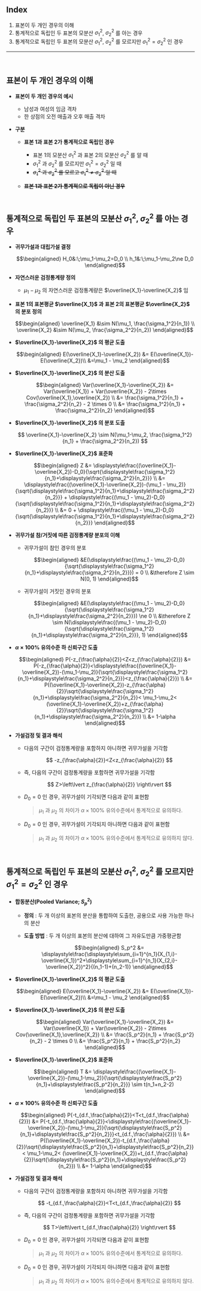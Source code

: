 ## Index

1. 표본이 두 개인 경우의 이해
2. 통계적으로 독립인 두 표본의 모분산 $\sigma_1^2$, $\sigma_2^2$ 를 아는 경우
3. 통계적으로 독립인 두 표본의 모분산 $\sigma_1^2$, $\sigma_2^2$ 를 모르지만 $\sigma_1^2=\sigma_2^2$ 인 경우

<hr></br>

## 표본이 두 개인 경우의 이해

- **표본이 두 개인 경우의 예시**
    - 남성과 여성의 임금 격차
    - 한 상점의 오전 매출과 오후 매출 격차

- **구분**
    - **표본 1과 표본 2가 통계적으로 독립인 경우**
        - 표본 1의 모분산 $\sigma_1^2$ 과 표본 2의 모분산 $\sigma_2^2$ 를 알 때
        - $\sigma_1^2$ 과 $\sigma_2^2$ 를 모르지만 $\sigma_1^2=\sigma_2^2$ 일 때
        - ~~$\sigma_1^2$ 과 $\sigma_2^2$ 를 모르고 $\sigma_1^2\ne\sigma_2^2$ 일 때~~

    - **~~표본 1과 표본 2가 통계적으로 독립이 아닌 경우~~**

</br>

## 통계적으로 독립인 두 표본의 모분산 $\sigma_1^2$, $\sigma_2^2$ 를 아는 경우

- **귀무가설과 대립가설 결정**

    $$\begin{aligned}
    H_0&:\;\mu_1-\mu_2=D_0 \\
    h_1&:\;\mu_1-\mu_2\ne D_0
    \end{aligned}$$

- **자연스러운 검정통계량 정의**
    - $\mu_1 - \mu_2$ 의 자연스러운 검정통계량은 $\overline{X_1}-\overline{X_2}$ 임

- **표본 1의 표본평균 $\overline{X_1}$ 과 표본 2의 표본평균 $\overline{X_2}$ 의 분포 정의**

    $$\begin{aligned}
    \overline{X_1} &\sim N(\mu_1, \frac{\sigma_1^2}{n_1}) \\
    \overline{X_2} &\sim N(\mu_2, \frac{\sigma_2^2}{n_2})
    \end{aligned}$$

- **$\overline{X_1}-\overline{X_2}$ 의 평균 도출**

    $$\begin{aligned}
    E(\overline{X_1}-\overline{X_2})
    &= E(\overline{X_1})-E(\overline{X_2})\\
    &=\mu_1 - \mu_2
    \end{aligned}$$

- **$\overline{X_1}-\overline{X_2}$ 의 분산 도출**

    $$\begin{aligned}
    Var(\overline{X_1}-\overline{X_2})
    &= Var(\overline{X_1}) + Var(\overline{X_2}) - 2\times Cov(\overline{X_1},\overline{X_2}) \\
    &= \frac{\sigma_1^2}{n_1} + \frac{\sigma_2^2}{n_2} - 2 \times 0 \\
    &= \frac{\sigma_1^2}{n_1} + \frac{\sigma_2^2}{n_2}
    \end{aligned}$$

- **$\overline{X_1}-\overline{X_2}$ 의 분포 도출**

    $$
    \overline{X_1}-\overline{X_2} \sim N(\mu_1-\mu_2, \frac{\sigma_1^2}{n_1} + \frac{\sigma_2^2}{n_2})
    $$

- **$\overline{X_1}-\overline{X_2}$ 표준화**

    $$\begin{aligned}
    Z
    &= \displaystyle\frac{(\overline{X_1}-\overline{X_2})-D_0}{\sqrt{\displaystyle\frac{\sigma_1^2}{n_1}+\displaystyle\frac{\sigma_2^2}{n_2}}} \\
    &= \displaystyle\frac{(\overline{X_1}-\overline{X_2})-(\mu_1 - \mu_2)}{\sqrt{\displaystyle\frac{\sigma_1^2}{n_1}+\displaystyle\frac{\sigma_2^2}{n_2}}} + \displaystyle\frac{(\mu_1 - \mu_2)-D_0}{\sqrt{\displaystyle\frac{\sigma_1^2}{n_1}+\displaystyle\frac{\sigma_2^2}{n_2}}} \\
    &= 0 + \displaystyle\frac{(\mu_1 - \mu_2)-D_0}{\sqrt{\displaystyle\frac{\sigma_1^2}{n_1}+\displaystyle\frac{\sigma_2^2}{n_2}}}
    \end{aligned}$$

- **귀무가설 참/거짓에 따른 검정통계량 분포의 이해**
    - 귀무가설이 참인 경우의 분포

        $$\begin{aligned}
        &E(\displaystyle\frac{(\mu_1 - \mu_2)-D_0}{\sqrt{\displaystyle\frac{\sigma_1^2}{n_1}+\displaystyle\frac{\sigma_2^2}{n_2}}}) = 0 \\
        &\therefore Z \sim N(0, 1)
        \end{aligned}$$

    - 귀무가설이 거짓인 경우의 분포

        $$\begin{aligned}
        &E(\displaystyle\frac{(\mu_1 - \mu_2)-D_0}{\sqrt{\displaystyle\frac{\sigma_1^2}{n_1}+\displaystyle\frac{\sigma_2^2}{n_2}}}) \ne 0 \\
        &\therefore Z \sim N(\displaystyle\frac{(\mu_1 - \mu_2)-D_0}{\sqrt{\displaystyle\frac{\sigma_1^2}{n_1}+\displaystyle\frac{\sigma_2^2}{n_2}}}, 1)
        \end{aligned}$$

- **$\alpha\times100\%$ 유의수준 하 신뢰구간 도출**

    $$\begin{aligned}
    P(-z_{\frac{\alpha}{2}}<Z<z_{\frac{\alpha}{2}})
    &= P(-z_{\frac{\alpha}{2}}<\displaystyle\frac{(\overline{X_1}-\overline{X_2})-(\mu_1-\mu_2)}{\sqrt{\displaystyle\frac{\sigma_1^2}{n_1}+\displaystyle\frac{\sigma_2^2}{n_2}}}<z_{\frac{\alpha}{2}}) \\
    &= P((\overline{X_1}-\overline{X_2})-z_{\frac{\alpha}{2}}\sqrt{\displaystyle\frac{\sigma_1^2}{n_1}+\displaystyle\frac{\sigma_2^2}{n_2}}<
    \mu_1-\mu_2<
    (\overline{X_1}-\overline{X_2})+z_{\frac{\alpha}{2}}\sqrt{\displaystyle\frac{\sigma_1^2}{n_1}+\displaystyle\frac{\sigma_2^2}{n_2}}) \\
    &= 1-\alpha
    \end{aligned}$$

- **가설검정 및 결과 해석**
    - 다음의 구간이 검정통계량을 포함하지 아니하면 귀무가설을 기각함

        $$
        -z_{\frac{\alpha}{2}}<Z<z_{\frac{\alpha}{2}}
        $$

    - 즉, 다음의 구간이 검정통계량을 포함하면 귀무가설을 기각함

        $$
        Z>\left\lvert z_{\frac{\alpha}{2}} \right\rvert
        $$

    - $D_0=0$ 인 경우, 귀무가설이 기각되면 다음과 같이 표현함

        >$\mu_1$ 과 $\mu_2$ 의 차이가 $\alpha\times100\%$ 유의수준에서 통계적으로 유의하다.

    - $D_0=0$ 인 경우, 귀무가설이 기각되지 아니하면 다음과 같이 표현함

        >$\mu_1$ 과 $\mu_2$ 의 차이가 $\alpha\times100\%$ 유의수준에서 통계적으로 유의하지 않다.

</br>

## 통계적으로 독립인 두 표본의 모분산 $\sigma_1^2$, $\sigma_2^2$ 를 모르지만 $\sigma_1^2=\sigma_2^2$ 인 경우

- **합동분산(Pooled Variance; $S_p^2$)**
    - **정의** : 두 개 이상의 표본의 분산을 통합하여 도출한, 공용으로 사용 가능한 하나의 분산
    
    - **도출 방법** : 두 개 이상의 표본의 분산에 대하여 그 자유도만큼 가중평균함

        $$\begin{aligned}
        S_p^2
        &= \displaystyle\frac{\displaystyle\sum_{i=1}^{n_1}(X_{1,i}-\overline{X_1})^2+\displaystyle\sum_{i=1}^{n_1}(X_{2,i}-\overline{X_2})^2}{(n_1-1)+(n_2-1)}
        \end{aligned}$$

- **$\overline{X_1}-\overline{X_2}$ 의 평균 도출**

    $$\begin{aligned}
    E(\overline{X_1}-\overline{X_2})
    &= E(\overline{X_1})-E(\overline{X_2})\\
    &=\mu_1 - \mu_2
    \end{aligned}$$

- **$\overline{X_1}-\overline{X_2}$ 의 분산 도출**

    $$\begin{aligned}
    Var(\overline{X_1}-\overline{X_2})
    &= Var(\overline{X_1}) + Var(\overline{X_2}) - 2\times Cov(\overline{X_1},\overline{X_2}) \\
    &= \frac{S_p^2}{n_1} + \frac{S_p^2}{n_2} - 2 \times 0 \\
    &= \frac{S_p^2}{n_1} + \frac{S_p^2}{n_2}
    \end{aligned}$$

- **$\overline{X_1}-\overline{X_2}$ 표준화**

    $$\begin{aligned}
    T
    &= \displaystyle\frac{(\overline{X_1}-\overline{X_2})-(\mu_1-\mu_2)}{\sqrt{\displaystyle\frac{S_p^2}{n_1}+\displaystyle\frac{S_p^2}{n_2}}}
    \sim t(n_1+n_2-2)
    \end{aligned}$$

- **$\alpha\times100\%$ 유의수준 하 신뢰구간 도출**

    $$\begin{aligned}
    P(-t_{d.f.,\frac{\alpha}{2}}<T<t_{d.f.,\frac{\alpha}{2}})
    &= P(-t_{d.f.,\frac{\alpha}{2}}<\displaystyle\frac{(\overline{X_1}-\overline{X_2})-(\mu_1-\mu_2)}{\sqrt{\displaystyle\frac{S_p^2}{n_1}+\displaystyle\frac{S_p^2}{n_2}}}<t_{d.f.,\frac{\alpha}{2}}) \\
    &= P((\overline{X_1}-\overline{X_2})-t_{d.f.,\frac{\alpha}{2}}\sqrt{\displaystyle\frac{S_p^2}{n_1}+\displaystyle\frac{S_p^2}{n_2}}<
    \mu_1-\mu_2<
    (\overline{X_1}-\overline{X_2})+t_{d.f.,\frac{\alpha}{2}}\sqrt{\displaystyle\frac{S_p^2}{n_1}+\displaystyle\frac{S_p^2}{n_2}}) \\
    &= 1-\alpha
    \end{aligned}$$

- **가설검정 및 결과 해석**
    - 다음의 구간이 검정통계량을 포함하지 아니하면 귀무가설을 기각함

        $$
        -t_{d.f.,\frac{\alpha}{2}}<T<t_{d.f.,\frac{\alpha}{2}}
        $$

    - 즉, 다음의 구간이 검정통계량을 포함하면 귀무가설을 기각함

        $$
        T>\left\lvert t_{d.f.,\frac{\alpha}{2}} \right\rvert
        $$

    - $D_0=0$ 인 경우, 귀무가설이 기각되면 다음과 같이 표현함

        >$\mu_1$ 과 $\mu_2$ 의 차이가 $\alpha\times100\%$ 유의수준에서 통계적으로 유의하다.

    - $D_0=0$ 인 경우, 귀무가설이 기각되지 아니하면 다음과 같이 표현함

        >$\mu_1$ 과 $\mu_2$ 의 차이가 $\alpha\times100\%$ 유의수준에서 통계적으로 유의하지 않다.